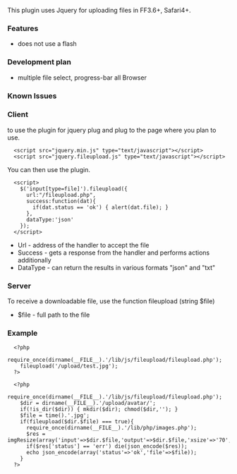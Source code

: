 This plugin uses Jquery for uploading files in FF3.6+, Safari4+.

### Features ###
* does not use a flash

### Development plan ###
* multiple file select, progress-bar all Browser

### Known Issues ###
	
### Client ###
to use the plugin for jquery plug and plug to the page where you plan to use.

      <script src="jquery.min.js" type="text/javascript"></script>
      <script src="jquery.fileupload.js" type="text/javascript"></script>

You can then use the plugin.

      <script>
        $('input[type=file]').fileupload({
          url:"/fileupload.php",
          success:function(dat){
            if(dat.status == 'ok') { alert(dat.file); }
          },
          dataType:'json'
        });
      </script>

* Url - address of the handler to accept the file
* Success - gets a response from the handler and performs actions additionally
* DataType - can return the results in various formats "json" and "txt"

### Server ###
To receive a downloadable file, use the function fileupload (string $file)
* $file - full path to the file

### Example ###

      <?php
        require_once(dirname(__FILE__).'/lib/js/fileupload/fileupload.php');
        fileupload('/upload/test.jpg');
      ?>

      <?php
        require_once(dirname(__FILE__).'/lib/js/fileupload/fileupload.php');
        $dir = dirname(__FILE__).'/upload/avatar/';
        if(!is_dir($dir)) { mkdir($dir); chmod($dir,''); }
        $file = time().'.jpg';
        if(fileupload($dir.$file) === true){
          require_once(dirname(__FILE__).'/lib/php/images.php');
          $res = imgResize(array('input'=>$dir.$file,'output'=>$dir.$file,'xsize'=>'70','quality'=>'70'));
          if($res['status'] == 'err') die(json_encode($res));
          echo json_encode(array('status'=>'ok','file'=>$file));
        }
      ?>
